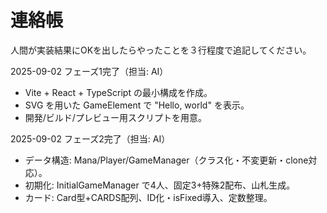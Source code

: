 # 連絡帳
人間が実装結果にOKを出したらやったことを３行程度で追記してください。

2025-09-02 フェーズ1完了（担当: AI）
- Vite + React + TypeScript の最小構成を作成。
- SVG を用いた GameElement で "Hello, world" を表示。
- 開発/ビルド/プレビュー用スクリプトを用意。

2025-09-02 フェーズ2完了（担当: AI）
- データ構造: Mana/Player/GameManager（クラス化・不変更新・clone対応）。
- 初期化: InitialGameManager で4人、固定3+特殊2配布、山札生成。
- カード: Card型+CARDS配列、ID化・isFixed導入、定数整理。
